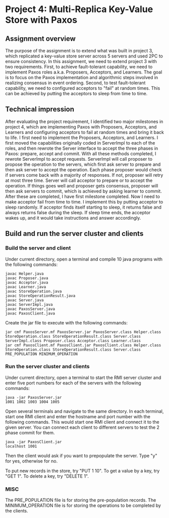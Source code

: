 # Project 4: Multi-Replica Key-Value Store with Paxos

## Assignment overview

The purpose of the assignment is to extend what was built in project 3,
which replicated a key-value store server across 5 servers and used 2PC to
ensure consistency. In this assignment, we need to extend project 3 with
two requirements. First, to achieve fault-tolerant capability, we need to
implement Paxos roles a.k.a. Proposers, Acceptors, and Learners. The goal
is to focus on the Paxos implementation and algorithmic steps involved in
realizing consensus in event ordering. Second, to test fault-tolerant capability,
we need to configured acceptors to "fail" at random times. This can be achieved
by putting the acceptors to sleep from time to time.

## Technical impression

After evaluating the project requirement, I identified two major milestones
in project 4, which are implementing Paxos with Proposers, Acceptors, and
Learners and configuring acceptors to fail at random times and bring it back
to life. I first need to implement the Proposers, Acceptors, and Learners.
I first moved the capabilities originally coded in ServerImpl to each of the
roles, and then rewrote the Server interface to accept the three phases in Paxos:
prepare, accept and commit. With all these methods completed, I rewrote ServerImpl
to accept requests. ServerImpl will call proposer to propose the operation to
the servers, which first ask server to prepare and then ask server to accept
the operation. Each phase proposer would check if servers come back with a majority
of responses. If not, proposer will retry at most three time. Server will call
acceptor to prepare or to accept the operation. If things goes well and proposer
gets consensus, proposer will then ask servers to commit, which is achieved by
asking learner to commit. After these are completed, I have first milestone
completed. Now I need to make acceptor fail from time to time. I implement
this by putting acceptor to sleep randomly. If acceptor finds itself starting to
sleep, it returns false and always returns false during the sleep. If sleep time
ends, the acceptor wakes up, and it would take instructions and answer accordingly.

## Build and run the server cluster and clients

### Build the server and client

Under current directory, open a terminal and compile 10 java programs with the following commands:

```shell
javac Helper.java
javac Proposer.java
javac Acceptor.java
javac Learner.java
javac StoreOperation.java
javac StoreOperationResult.java
javac Server.java
javac ServerImpl.java
javac PaxosServer.java
javac PaxosClient.java
```

Create the jar file to execute with the following commands:

```shell
jar cmf PaxosServer.mf PaxosServer.jar PaxosServer.class Helper.class StoreOperation.class StoreOperationResult.class Server.class ServerImpl.class Proposer.class Acceptor.class Learner.class
jar cmf PaxosClient.mf PaxosClient.jar PaxosClient.class Helper.class StoreOperation.class StoreOperationResult.class Server.class PRE_POPULATION MINIMUM_OPERATION
```

### Run the server cluster and clients

Under current directory, open a terminal to start the RMI server cluster and enter five port numbers
for each of the servers with the following commands:

```shell
java -jar PaxosServer.jar
1001 1002 1003 1004 1005
```

Open several terminals and navigate to the same directory.
In each terminal, start one RMI client and enter the hostname and port number with the following commands.
This would start one RMI client and connect it to the given server.
You can connect each client to different servers to test the 2 phase commit for them.

```shell
java -jar PaxosClient.jar
localhost 1001
```

Then the client would ask if you want to prepopulate the server. Type "y" for yes, otherwise for no.

To put new records in the store, try "PUT 1 10".
To get a value by a key, try "GET 1".
To delete a key, try "DELETE 1".

### MISC

The PRE_POPULATION file is for storing the pre-population records.
The MINIMUM_OPERATION file is for storing the operations to be completed by the clients.
